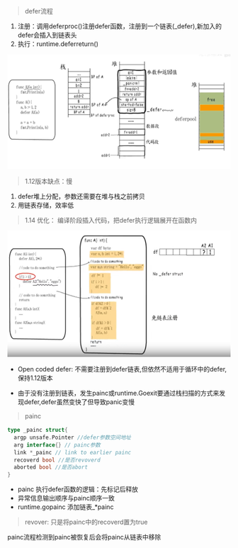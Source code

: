 > defer流程

1. 注册：调用deferproc()注册defer函数，注册到一个链表(_defer),新加入的defer会插入到链表头
2. 执行：runtime.deferreturn()

![image-20220428224517419](../images/image-20220428224517419.png)

>  1.12版本缺点：慢

1. defer堆上分配，参数还需要在堆与栈之前拷贝
2. 用链表存储，效率低

 

> 1.14 优化： 编译阶段插入代码，把defer执行逻辑展开在函数内

![image-20220428225839233](../images/image-20220428225839233.png)

+ Open coded defer: 不需要注册到defer链表,但依然不适用于循环中的defer,保持1.12版本

+ 由于没有注册到链表，发生painc或runtime.Goexit要通过栈扫描的方式来发现defer,defer虽然变快了但导致panic变慢



>painc

```go
type _painc struct{
  argp unsafe.Pointer //defer参数空间地址
  arg interface{} // painc参数
  link *_painc // link to earlier painc
  recoverd bool //是否revoverd
  aborted bool //是否abort
}
```



+ painc 执行defer函数的逻辑：先标记后释放
+ 异常信息输出顺序与painc顺序一致 
+ runtime.gopainc 添加链表_*painc

> revover: 只是将painc中的recoverd置为true

painc流程检测到painc被恢复后会将painc从链表中移除

